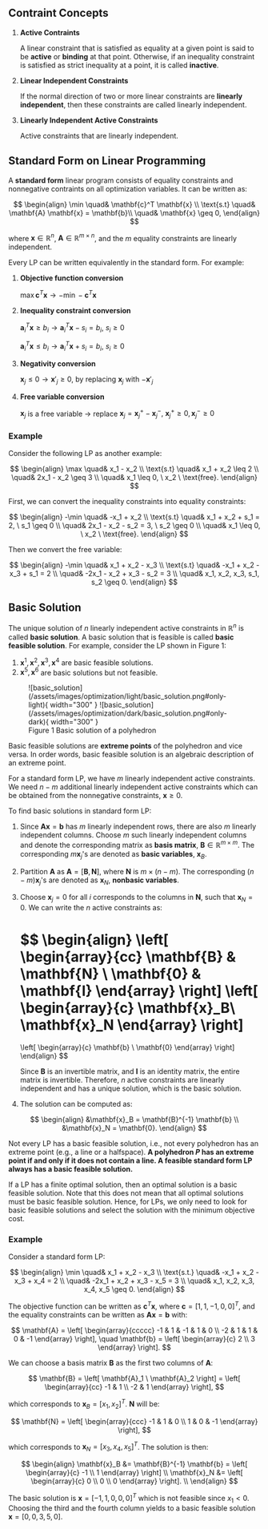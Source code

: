## Contraint Concepts

1. **Active Contraints**

    A linear constraint that is satisfied as equality at a given point is said to be **active** or **binding** at that point. Otherwise, if an inequality constraint is satisfied as strict inequality at a point,
    it is called **inactive**.

2.  **Linear Independent Constraints**

    If the normal direction of two or more linear constraints are **linearly independent**, then these constraints are called linearly independent.

3. **Linearly Independent Active Constraints**

    Active constraints that are linearly independent.

## Standard Form on Linear Programming

A **standard form** linear program consists of equality constraints and nonnegative contraints on all optimization variables. It can be written as:

$$
\begin{align}
\min \quad& \mathbf{c}^T \mathbf{x} \\
\text{s.t} \quad& \mathbf{A} \mathbf{x} = \mathbf{b}\\
\quad& \mathbf{x} \geq 0,
\end{align}
$$

where $\mathbf{x} \in \mathbb{R}^n$, $\mathbf{A} \in \mathbb{R}^{m \times n}$, and the $m$ equality constraints are linearly independent.

Every LP can be written equivalently in the standard form. For example:

1. **Objective function conversion**

    $\max \mathbf{c}^T \mathbf{x} \longrightarrow -\min -\mathbf{c}^T \mathbf{x}$

2. **Inequality constraint conversion**

    $\mathbf{a}^T_i \mathbf{x} \geq b_i \longrightarrow \mathbf{a}^T_i \mathbf{x} - s_i = b_i, \ s_i \geq 0$

    $\mathbf{a}^T_i \mathbf{x} \leq b_i \longrightarrow \mathbf{a}^T_i \mathbf{x} + s_i = b_i, \ s_i \geq 0$

4. **Negativity conversion**

    $\mathbf{x}_j \leq 0 \longrightarrow \mathbf{x}'_j \geq 0$, by replacing $\mathbf{x}_j$ with $-\mathbf{x}'_j$

5. **Free variable conversion**

    $\mathbf{x}_j$ is a free variable $\longrightarrow$ replace $\mathbf{x}_j = \mathbf{x}^+_j - \mathbf{x}^-_j, \ \mathbf{x}^+_j \geq 0, \mathbf{x}^-_j \geq 0$

### Example

Consider the following LP as another example:

$$
\begin{align}
\max \quad& x_1 - x_2 \\
\text{s.t} \quad& x_1 + x_2 \leq 2 \\
\quad& 2x_1 - x_2 \geq 3 \\
\quad& x_1 \leq 0, \ x_2 \ \text{free}.
\end{align}
$$

First, we can convert the inequality constraints into equality constraints:

$$
\begin{align}
-\min \quad& -x_1 + x_2 \\
\text{s.t} \quad& x_1 + x_2 + s_1 = 2, \ s_1 \geq 0 \\
\quad& 2x_1 - x_2 - s_2 = 3, \ s_2 \geq 0 \\
\quad& x_1 \leq 0, \ x_2 \ \text{free}.
\end{align}
$$

Then we convert the free variable:

$$
\begin{align}
-\min \quad& x_1 + x_2 - x_3 \\
\text{s.t} \quad& -x_1 + x_2 - x_3 + s_1 = 2 \\
\quad& -2x_1 - x_2  + x_3 - s_2 = 3 \\
\quad& x_1, x_2, x_3, s_1, s_2 \geq 0.
\end{align}
$$


## Basic Solution

The unique solution of $n$ linearly independent active constraints in $\mathbb{R}^n$ is called **basic solution**. A basic solution that is feasible is called **basic feasible solution**. For example, consider the LP shown in Figure 1:

1. $\mathbf{x}^1, \mathbf{x}^2, \mathbf{x}^3, \mathbf{x}^4$ are basic feasible solutions.
2. $\mathbf{x}^5, \mathbf{x}^6$ are basic solutions but not feasible.

<figure markdown>
  ![basic_solution](/assets/images/optimization/light/basic_solution.png#only-light){ width="300" }
  ![basic_solution](/assets/images/optimization/dark/basic_solution.png#only-dark){ width="300" }
  <figcaption>Figure 1 Basic solution of a polyhedron</figcaption>
</figure>


Basic feasible solutions are **extreme points** of the polyhedron and vice versa. In order words, basic feasible solution is an algebraic description of an extreme point.

For a standard form LP, we have $m$ linearly independent active constraints. We need $n - m$ additional linearly independent active constraints which can be obtained from the nonnegative constraints, $\mathbf{x} \geq 0$. 

To find basic solutions in standard form LP:

1. Since $\mathbf{A} \mathbf{x} = \mathbf{b}$ has $m$ linearly independent rows, there are also $m$ linearly independent columns. Choose $m$ such linearly independent columns and denote the corresponding matrix as **basis matrix**, $\mathbf{B} \in \mathbb{R}^{m \times m}$. The corresponding $m \mathbf{x}_j$'s are denoted as **basic variables**, $\mathbf{x}_B$.

2. Partition $\mathbf{A}$ as $\mathbf{A} = \left[\mathbf{B}, \mathbf{N} \right]$, where $\mathbf{N}$ is $m \times (n - m)$. The corresponding $(n - m) \mathbf{x}_j$'s are denoted as $\mathbf{x}_N$, **nonbasic variables**.

3. Choose $\mathbf{x}_j = 0$ for all $i$ corresponds to the columns in $\mathbf{N}$, such that $\mathbf{x}_N = 0$. We can write the $n$ active constraints as:

    $$
    \begin{align}
    \left[
    \begin{array}{cc}
    \mathbf{B} & \mathbf{N} \\ 
    \mathbf{0} & \mathbf{I}
    \end{array}
    \right]
    \left[
    \begin{array}{c}
    \mathbf{x}_B\\ 
    \mathbf{x}_N
    \end{array}
    \right]
    =
    \left[
    \begin{array}{c}
    \mathbf{b} \\
    \mathbf{0}
    \end{array}
    \right]
    \end{align}
    $$

    Since $\mathbf{B}$ is an invertible matrix, and $\mathbf{I}$ is an identity matrix, the entire matrix is invertible. Therefore, $n$ active constraints are linearly independent and has a unique solution, which is the basic solution. 

4. The solution can be computed as:

$$
\begin{align}
&\mathbf{x}_B = \mathbf{B}^{-1} \mathbf{b} \\
&\mathbf{x}_N = \mathbf{0}.
\end{align}
$$

Not every LP has a basic feasible solution, i.e., not every polyhedron has an extreme point (e.g., a line or a halfspace). **A polyhedron $P$ has an extreme point if and only if it does not contain a line. A feasible standard form LP always has a basic feasible solution.** 

If a LP has a finite optimal solution, then an optimal solution is a basic feasible solution. Note that this does not mean that all optimal solutions must be basic feasible solution. Hence, for LPs, we only need to look for basic feasible solutions and select the solution with the minimum objective cost.


### Example

Consider a standard form LP:

$$
\begin{align}
\min \quad& x_1 + x_2 - x_3 \\
\text{s.t.} \quad& -x_1 + x_2 - x_3 + x_4 = 2 \\
\quad& -2x_1 + x_2 + x_3 - x_5 = 3 \\
\quad& x_1, x_2, x_3, x_4, x_5 \geq 0.
\end{align}
$$

The objective function can be written as $\mathbf{c}^T \mathbf{x}$, where $\mathbf{c} = \left[1, 1, -1, 0, 0 \right]^T$, and the equality constraints can be written as $\mathbf{A} \mathbf{x} = \mathbf{b}$ with:

$$
\mathbf{A} = 
\left[
\begin{array}{ccccc}
-1 & 1 & -1 & 1 & 0 \\
-2 & 1 & 1 & 0 & -1
\end{array}
\right],
\quad
\mathbf{b} = 
\left[
\begin{array}{c}
2 \\
3
\end{array}
\right].
$$

We can choose a basis matrix $\mathbf{B}$ as the first two columns of $\mathbf{A}$:

$$
\mathbf{B} = \left[ \mathbf{A}_1 \ \mathbf{A}_2 \right]
= \left[
\begin{array}{cc}
-1 & 1 \\
-2 & 1
\end{array}
\right],
$$

which corresponds to $\mathbf{x}_B = \left[ x_1, x_2 \right]^T$. $\mathbf{N}$ will be:

$$
\mathbf{N} = \left[
\begin{array}{ccc}
-1 & 1 & 0 \\
1 & 0 & -1
\end{array}
\right],
$$

which corresponds to $\mathbf{x}_N = \left[ x_3, x_4, x_5 \right]^T$. The solution is then:

$$
\begin{align}
\mathbf{x}_B &= \mathbf{B}^{-1} \mathbf{b} = 
\left[
\begin{array}{c}
-1 \\
1
\end{array}
\right] \\
\mathbf{x}_N &=
\left[
\begin{array}{c}
0 \\
0 \\
0
\end{array}
\right]. \\
\end{align}
$$

The basic solution is $\mathbf{x} = \left[-1, 1, 0, 0, 0 \right]^T$ which is not feasible since $x_1 < 0$. Choosing the third and the fourth column yields to a basic feasible solution $\mathbf{x} = \left[ 0, 0, 3, 5, 0 \right]$.

